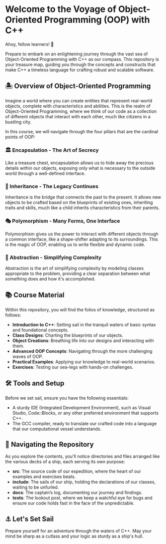 # Welcome to the Voyage of Object-Oriented Programming (OOP) with C++

Ahoy, fellow learners! 🚢

Prepare to embark on an enlightening journey through the vast sea of Object-Oriented Programming with C++ as our compass. This repository is your treasure map, guiding you through the concepts and constructs that make C++ a timeless language for crafting robust and scalable software.

## 🏝️ Overview of Object-Oriented Programming

Imagine a world where you can create entities that represent real-world objects, complete with characteristics and abilities. This is the realm of Object-Oriented Programming, where we think of our code as a collection of different objects that interact with each other, much like citizens in a bustling city.

In this course, we will navigate through the four pillars that are the cardinal points of OOP:

### 🏛️ Encapsulation - The Art of Secrecy
Like a treasure chest, encapsulation allows us to hide away the precious details within our objects, exposing only what is necessary to the outside world through a well-defined interface.

### 🌉 Inheritance - The Legacy Continues
Inheritance is the bridge that connects the past to the present. It allows new objects to be crafted based on the blueprints of existing ones, inheriting traits and skills, much like a child inherits characteristics from their parents.

### 🎭 Polymorphism - Many Forms, One Interface
Polymorphism gives us the power to interact with different objects through a common interface, like a shape-shifter adapting to its surroundings. This is the magic of OOP, enabling us to write flexible and dynamic code.

### 🤖 Abstraction - Simplifying Complexity
Abstraction is the art of simplifying complexity by modeling classes appropriate to the problem, providing a clear separation between what something does and how it's accomplished.

## 📚 Course Material

Within this repository, you will find the folios of knowledge, structured as follows:

- **Introduction to C++**: Setting sail in the tranquil waters of basic syntax and foundational concepts.
- **Class Designs**: Charting the blueprints of our objects.
- **Object Creations**: Breathing life into our designs and interacting with them.
- **Advanced OOP Concepts**: Navigating through the more challenging waves of OOP.
- **Practical Examples**: Applying our knowledge to real-world scenarios.
- **Exercises**: Testing our sea-legs with hands-on challenges.

## 🛠️ Tools and Setup

Before we set sail, ensure you have the following essentials:

- A sturdy IDE (Integrated Development Environment), such as Visual Studio, Code::Blocks, or any other preferred environment that supports C++.
- The GCC compiler, ready to translate our crafted code into a language that our computational vessel understands.

## 🧭 Navigating the Repository

As you explore the contents, you'll notice directories and files arranged like the various decks of a ship, each serving its own purpose:

- **src**: The source code of our expedition, where the heart of our examples and exercises beats.
- **include**: The sails of our ship, holding the declarations of our classes, waiting to be unfurled.
- **docs**: The captain’s log, documenting our journey and findings.
- **tests**: The lookout post, where we keep a watchful eye for bugs and ensure our code holds fast in the face of the unpredictable.

## ⚓ Let's Set Sail

Prepare yourself for an adventure through the waters of C++. May your mind be sharp as a cutlass and your logic as sturdy as a ship's hull.


